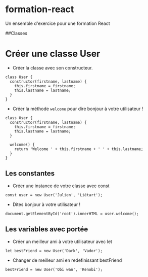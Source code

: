 # formation-react
Un ensemble d'exercice pour une formation React

##Classes

# Créer une classe User

- Créer la classe avec son constructeur.

```
class User {
  constructor(firstname, lastname) {
    this.firstname = firstname;
    this.lastname = lastname;
  }
}
```

- Créer la méthode `welcome` pour dire bonjour à votre utilisateur !

```
class User {
  constructor(firstname, lastname) {
    this.firstname = firstname;
    this.lastname = lastname;
  }
  
  welcome() {
    return 'Welcome ' + this.firstname + ' ' + this.lastname; 
  }
}
```

## Les constantes

- Créer une instance de votre classe avec const

`const user = new User('Julien', 'Liétart');`

- Dites bonjour à votre utilisateur !

`document.getElementById('root').innerHTML = user.welcome();`

## Les variables avec portée

- Créer un meilleur ami à votre utilisateur avec let

`let bestFriend = new User('Dark', 'Vador');`

- Changer de meilleur ami en redefinissant bestFriend

`bestFriend = new User('Obi wan', 'Kenobi');`
